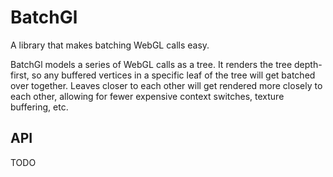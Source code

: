 BatchGl
================================================================================

A library that makes batching WebGL calls easy.

BatchGl models a series of WebGL calls as a tree. It renders the tree
depth-first, so any buffered vertices in a specific leaf of the tree will get
batched over together. Leaves closer to each other will get rendered more
closely to each other, allowing for fewer expensive context switches, texture
buffering, etc.

API
--------------------------------------------------------------------------------

TODO
